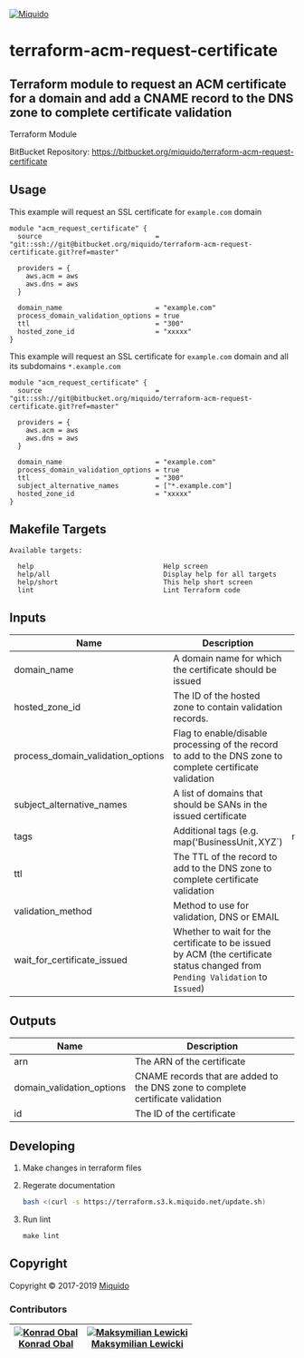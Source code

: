 <!-- This file was automatically generated by the `build-harness`. Make all changes to `README.yaml` and run `make readme` to rebuild this file. -->
[![Miquido][logo]](https://www.miquido.com/)

# terraform-acm-request-certificate
Terraform module to request an ACM certificate for a domain and add a CNAME record to the DNS zone to complete certificate validation
---
Terraform Module

BitBucket Repository: https://bitbucket.org/miquido/terraform-acm-request-certificate
## Usage

This example will request an SSL certificate for `example.com` domain

```hcl
module "acm_request_certificate" {
  source                            = "git::ssh://git@bitbucket.org/miquido/terraform-acm-request-certificate.git?ref=master"

  providers = {
    aws.acm = aws
    aws.dns = aws
  }

  domain_name                       = "example.com"
  process_domain_validation_options = true
  ttl                               = "300"
  hosted_zone_id                    = "xxxxx"
}
```

This example will request an SSL certificate for `example.com` domain and all its subdomains `*.example.com`

```hcl
module "acm_request_certificate" {
  source                            = "git::ssh://git@bitbucket.org/miquido/terraform-acm-request-certificate.git?ref=master"

  providers = {
    aws.acm = aws
    aws.dns = aws
  }

  domain_name                       = "example.com"
  process_domain_validation_options = true
  ttl                               = "300"
  subject_alternative_names         = ["*.example.com"]
  hosted_zone_id                    = "xxxxx"
}
```
## Makefile Targets
```
Available targets:

  help                                Help screen
  help/all                            Display help for all targets
  help/short                          This help short screen
  lint                                Lint Terraform code

```
## Inputs

| Name | Description | Type | Default | Required |
|------|-------------|:----:|:-----:|:-----:|
| domain_name | A domain name for which the certificate should be issued | string | - | yes |
| hosted_zone_id | The ID of the hosted zone to contain validation records. | string | `` | no |
| process_domain_validation_options | Flag to enable/disable processing of the record to add to the DNS zone to complete certificate validation | bool | `true` | no |
| subject_alternative_names | A list of domains that should be SANs in the issued certificate | list(string) | `<list>` | no |
| tags | Additional tags (e.g. map('BusinessUnit`,`XYZ`) | map(string) | `<map>` | no |
| ttl | The TTL of the record to add to the DNS zone to complete certificate validation | string | `300` | no |
| validation_method | Method to use for validation, DNS or EMAIL | string | `DNS` | no |
| wait_for_certificate_issued | Whether to wait for the certificate to be issued by ACM (the certificate status changed from `Pending Validation` to `Issued`) | bool | `false` | no |

## Outputs

| Name | Description |
|------|-------------|
| arn | The ARN of the certificate |
| domain_validation_options | CNAME records that are added to the DNS zone to complete certificate validation |
| id | The ID of the certificate |



## Developing

1. Make changes in terraform files

2. Regerate documentation

    ```bash
    bash <(curl -s https://terraform.s3.k.miquido.net/update.sh)
    ```

3. Run lint

    ```
    make lint
    ```

## Copyright

Copyright © 2017-2019 [Miquido](https://miquido.com)



### Contributors

|  [![Konrad Obal][k911_avatar]][k911_homepage]<br/>[Konrad Obal][k911_homepage] | [![Maksymilian Lewicki][maksymilian-lewicki_avatar]][maksymilian-lewicki_homepage]<br/>[Maksymilian Lewicki][maksymilian-lewicki_homepage] |
|---|---|

  [k911_homepage]: https://github.com/k911
  [k911_avatar]: https://github.com/k911.png?size=150
  [maksymilian-lewicki_homepage]: https://github.com/maksymilian-lewicki
  [maksymilian-lewicki_avatar]: https://github.com/maksymilian-lewicki.png?size=150



  [logo]: https://www.miquido.com/img/logos/logo__miquido.svg
  [website]: https://www.miquido.com/
  [github]: https://github.com/miquido
  [bitbucket]: https://bitbucket.org/miquido
